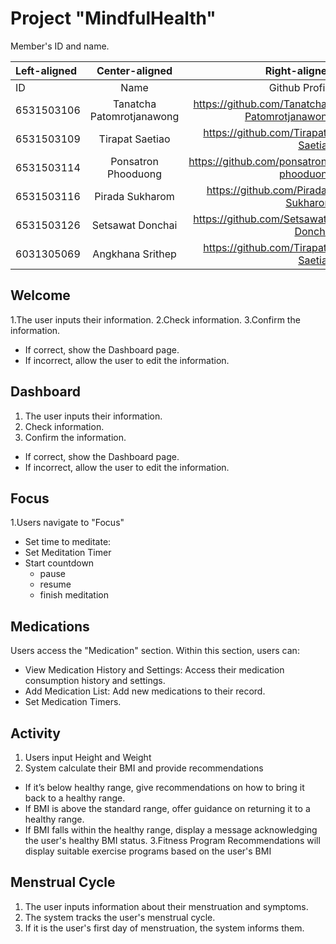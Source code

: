 Project "MindfulHealth"
=============

Member's ID and name.

| Left-aligned | Center-aligned | Right-aligned |
| :---         |     :---:      |          ---: |
| ID           | Name           | Github Profile|
| 6531503106     | Tanatcha Patomrotjanawong       | https://github.com/Tanatcha-Patomrotjanawong |
| 6531503109     | Tirapat Saetiao       | https://github.com/Tirapat-Saetiao     |
| 6531503114     | Ponsatron Phooduong       | https://github.com/ponsatron-phooduong    |
| 6531503116     | Pirada Sukharom       | https://github.com/Pirada-Sukharom   |
| 6531503126     |  Setsawat Donchai      | https://github.com/Setsawat-Donchai     |
| 6031305069     | Angkhana Srithep       | https://github.com/Tirapat-Saetiao      |

## Welcome
1.The user inputs their information.
2.Check information.
3.Confirm the information.  
   - If correct, show the Dashboard page.
   - If incorrect, allow the user to edit the information.


## Dashboard
1. The user inputs their information.
2. Check information.
3. Confirm the information.  
  - If correct, show the Dashboard page.
  -  If incorrect, allow the user to edit the information.


## Focus
1.Users navigate to "Focus"
- Set time to meditate: 
- Set Meditation Timer
- Start countdown
  - pause
  - resume
  - finish meditation

## Medications
Users access the "Medication" section. Within this section, users can:
  - View Medication History and Settings: Access their medication consumption history and settings.
  - Add Medication List: Add new medications to their record.
  - Set  Medication Timers.

## Activity
1. Users input Height and Weight
2. System calculate their BMI and provide recommendations   
  - If it’s below healthy range, give recommendations on how to bring it back to a healthy range.
  - If BMI is above the standard range, offer guidance on returning it to a healthy range.
  - If BMI falls within the healthy range, display a message acknowledging the user's healthy BMI status.
3.Fitness Program Recommendations will display suitable exercise programs based on the user's BMI

## Menstrual Cycle
1. The user inputs information about their menstruation and symptoms.
2. The system tracks the user's menstrual cycle.
3. If it is the user's first day of menstruation, the system informs them.



